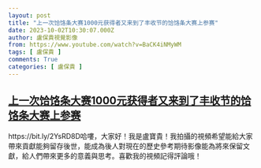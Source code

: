 ```yaml
---
layout: post
title: "上一次饸饹条大赛1000元获得者又来到了丰收节的饸饹条大赛上参赛"
date: 2023-10-02T10:30:07.000Z
author: 盧保貴視覺影像
from: https://www.youtube.com/watch?v=BaCK4iNMyWM
tags: [ 盧保貴 ]
comments: True
categories: [ 盧保貴 ]
---
```

<!--1696242607000-->
[上一次饸饹条大赛1000元获得者又来到了丰收节的饸饹条大赛上参赛](https://www.youtube.com/watch?v=BaCK4iNMyWM)
------

<div>
https://bit.ly/2YsRD8D哈嘍，大家好！我是盧寶貴！我拍攝的視頻希望能給大家帶來貢獻能夠留存後世，能成為後人對現在的歷史參考期待影像能為將來保留文獻，給人們帶來更多的意義與思考。喜歡我的視頻記得評論哦！
</div>
